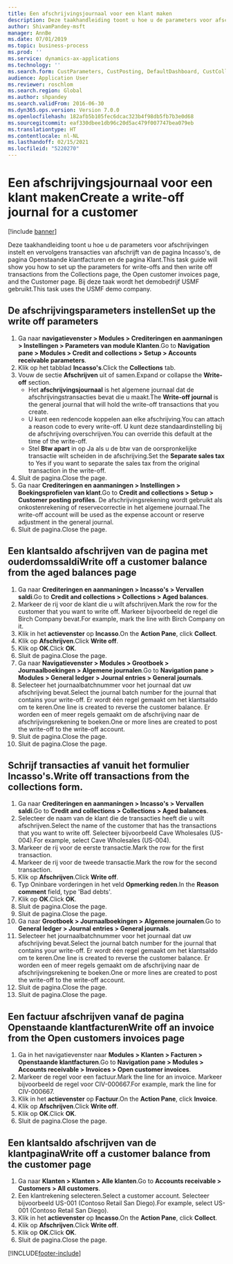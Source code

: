 ```yaml
---
title: Een afschrijvingsjournaal voor een klant maken
description: Deze taakhandleiding toont u hoe u de parameters voor afschrijvingen instelt en vervolgens transacties van afschrijft van de pagina Incasso's, de pagina Openstaande klantfacturen en de pagina Klant.
author: ShivamPandey-msft
manager: AnnBe
ms.date: 07/01/2019
ms.topic: business-process
ms.prod: ''
ms.service: dynamics-ax-applications
ms.technology: ''
ms.search.form: CustParameters, CustPosting, DefaultDashboard, CustCollectionsPoolsListPage, CustWriteOff, LedgerJournalTable, LedgerJournalTransDaily, CustCollections, CustOpenInvoicesListPage, CustTable
audience: Application User
ms.reviewer: roschlom
ms.search.region: Global
ms.author: shpandey
ms.search.validFrom: 2016-06-30
ms.dyn365.ops.version: Version 7.0.0
ms.openlocfilehash: 182afb5b105fec6dcac323b4f98db5fb7b3e0d68
ms.sourcegitcommit: eaf330dbee1db96c20d5ac479f007747bea079eb
ms.translationtype: HT
ms.contentlocale: nl-NL
ms.lasthandoff: 02/15/2021
ms.locfileid: "5220270"
---
```

# <a name="create-a-write-off-journal-for-a-customer"></a><span data-ttu-id="7aa00-103">Een afschrijvingsjournaal voor een klant maken</span><span class="sxs-lookup"><span data-stu-id="7aa00-103">Create a write-off journal for a customer</span></span>

[!include [banner](../../includes/banner.md)]

<span data-ttu-id="7aa00-104">Deze taakhandleiding toont u hoe u de parameters voor afschrijvingen instelt en vervolgens transacties van afschrijft van de pagina Incasso's, de pagina Openstaande klantfacturen en de pagina Klant.</span><span class="sxs-lookup"><span data-stu-id="7aa00-104">This task guide will show you how to set up the parameters for write-offs and then write off transactions from the Collections page, the Open customer invoices page, and the Customer page.</span></span> <span data-ttu-id="7aa00-105">Bij deze taak wordt het demobedrijf USMF gebruikt.</span><span class="sxs-lookup"><span data-stu-id="7aa00-105">This task uses the USMF demo company.</span></span>


## <a name="set-up-the-write-off-parameters"></a><span data-ttu-id="7aa00-106">De afschrijvingsparameters instellen</span><span class="sxs-lookup"><span data-stu-id="7aa00-106">Set up the write off parameters</span></span>
1. <span data-ttu-id="7aa00-107">Ga naar **navigatievenster > Modules > Crediteringen en aanmaningen > Instellingen > Parameters van module Klanten**.</span><span class="sxs-lookup"><span data-stu-id="7aa00-107">Go to **Navigation pane > Modules > Credit and collections > Setup > Accounts receivable parameters**.</span></span>
2. <span data-ttu-id="7aa00-108">Klik op het tabblad **Incasso's**.</span><span class="sxs-lookup"><span data-stu-id="7aa00-108">Click the **Collections** tab.</span></span>
3. <span data-ttu-id="7aa00-109">Vouw de sectie **Afschrijven** uit of samen.</span><span class="sxs-lookup"><span data-stu-id="7aa00-109">Expand or collapse the **Write-off** section.</span></span>
    - <span data-ttu-id="7aa00-110">Het **afschrijvingsjournaal** is het algemene journaal dat de afschrijvingstransacties bevat die u maakt.</span><span class="sxs-lookup"><span data-stu-id="7aa00-110">The **Write-off journal** is the general journal that will hold the write-off transactions that you create.</span></span>  
    - <span data-ttu-id="7aa00-111">U kunt een redencode koppelen aan elke afschrijving.</span><span class="sxs-lookup"><span data-stu-id="7aa00-111">You can attach a reason code to every write-off.</span></span> <span data-ttu-id="7aa00-112">U kunt deze standaardinstelling bij de afschrijving overschrijven.</span><span class="sxs-lookup"><span data-stu-id="7aa00-112">You can override this default at the time of the write-off.</span></span>  
    - <span data-ttu-id="7aa00-113">Stel **Btw apart** in op Ja als u de btw van de oorspronkelijke transactie wilt scheiden in de afschrijving.</span><span class="sxs-lookup"><span data-stu-id="7aa00-113">Set the **Separate sales tax** to Yes if you want to separate the sales tax from the original transaction in the write-off.</span></span>  
4. <span data-ttu-id="7aa00-114">Sluit de pagina.</span><span class="sxs-lookup"><span data-stu-id="7aa00-114">Close the page.</span></span>
5. <span data-ttu-id="7aa00-115">Ga naar **Crediteringen en aanmaningen > Instellingen > Boekingsprofielen van klant**.</span><span class="sxs-lookup"><span data-stu-id="7aa00-115">Go to **Credit and collections > Setup > Customer posting profiles**.</span></span> <span data-ttu-id="7aa00-116">De afschrijvingsrekening wordt gebruikt als onkostenrekening of reservecorrectie in het algemene journaal.</span><span class="sxs-lookup"><span data-stu-id="7aa00-116">The write-off account will be used as the expense account or reserve adjustment in the general journal.</span></span>
6. <span data-ttu-id="7aa00-117">Sluit de pagina.</span><span class="sxs-lookup"><span data-stu-id="7aa00-117">Close the page.</span></span>

## <a name="write-off-a-customer-balance-from-the-aged-balances-page"></a><span data-ttu-id="7aa00-118">Een klantsaldo afschrijven van de pagina met ouderdomssaldi</span><span class="sxs-lookup"><span data-stu-id="7aa00-118">Write off a customer balance from the aged balances page</span></span>
1. <span data-ttu-id="7aa00-119">Ga naar **Crediteringen en aanmaningen > Incasso's > Vervallen saldi**.</span><span class="sxs-lookup"><span data-stu-id="7aa00-119">Go to **Credit and collections > Collections > Aged balances**.</span></span>
2. <span data-ttu-id="7aa00-120">Markeer de rij voor de klant die u wilt afschrijven.</span><span class="sxs-lookup"><span data-stu-id="7aa00-120">Mark the row for the customer that you want to write off.</span></span> <span data-ttu-id="7aa00-121">Markeer bijvoorbeeld de regel die Birch Company bevat.</span><span class="sxs-lookup"><span data-stu-id="7aa00-121">For example, mark the line with Birch Company on it.</span></span>
3. <span data-ttu-id="7aa00-122">Klik in het **actievenster** op **Incasso**.</span><span class="sxs-lookup"><span data-stu-id="7aa00-122">On the **Action Pane**, click **Collect**.</span></span>
4. <span data-ttu-id="7aa00-123">Klik op **Afschrijven**.</span><span class="sxs-lookup"><span data-stu-id="7aa00-123">Click **Write off**.</span></span>
5. <span data-ttu-id="7aa00-124">Klik op **OK**.</span><span class="sxs-lookup"><span data-stu-id="7aa00-124">Click **OK**.</span></span>
6. <span data-ttu-id="7aa00-125">Sluit de pagina.</span><span class="sxs-lookup"><span data-stu-id="7aa00-125">Close the page.</span></span>
7. <span data-ttu-id="7aa00-126">Ga naar **Navigatievenster > Modules > Grootboek > Journaalboekingen > Algemene journalen**.</span><span class="sxs-lookup"><span data-stu-id="7aa00-126">Go to **Navigation pane > Modules > General ledger > Journal entries > General journals**.</span></span>
8. <span data-ttu-id="7aa00-127">Selecteer het journaalbatchnummer voor het journaal dat uw afschrijving bevat.</span><span class="sxs-lookup"><span data-stu-id="7aa00-127">Select the journal batch number for the journal that contains your write-off.</span></span> <span data-ttu-id="7aa00-128">Er wordt één regel gemaakt om het klantsaldo om te keren.</span><span class="sxs-lookup"><span data-stu-id="7aa00-128">One line is created to reverse the customer balance.</span></span> <span data-ttu-id="7aa00-129">Er worden een of meer regels gemaakt om de afschrijving naar de afschrijvingsrekening te boeken.</span><span class="sxs-lookup"><span data-stu-id="7aa00-129">One or more lines are created to post the write-off to the write-off account.</span></span>  
9. <span data-ttu-id="7aa00-130">Sluit de pagina.</span><span class="sxs-lookup"><span data-stu-id="7aa00-130">Close the page.</span></span>
10. <span data-ttu-id="7aa00-131">Sluit de pagina.</span><span class="sxs-lookup"><span data-stu-id="7aa00-131">Close the page.</span></span>

## <a name="write-off-transactions-from-the-collections-form"></a><span data-ttu-id="7aa00-132">Schrijf transacties af vanuit het formulier Incasso's.</span><span class="sxs-lookup"><span data-stu-id="7aa00-132">Write off transactions from the collections form.</span></span>
1. <span data-ttu-id="7aa00-133">Ga naar **Crediteringen en aanmaningen > Incasso's > Vervallen saldi**.</span><span class="sxs-lookup"><span data-stu-id="7aa00-133">Go to **Credit and collections > Collections > Aged balances**.</span></span>
2. <span data-ttu-id="7aa00-134">Selecteer de naam van de klant die de transacties heeft die u wilt afschrijven.</span><span class="sxs-lookup"><span data-stu-id="7aa00-134">Select the name of the customer that has the transactions that you want to write off.</span></span> <span data-ttu-id="7aa00-135">Selecteer bijvoorbeeld Cave Wholesales (US-004).</span><span class="sxs-lookup"><span data-stu-id="7aa00-135">For example, select Cave Wholesales (US-004).</span></span>
3. <span data-ttu-id="7aa00-136">Markeer de rij voor de eerste transactie.</span><span class="sxs-lookup"><span data-stu-id="7aa00-136">Mark the row for the first transaction.</span></span>
4. <span data-ttu-id="7aa00-137">Markeer de rij voor de tweede transactie.</span><span class="sxs-lookup"><span data-stu-id="7aa00-137">Mark the row for the second transaction.</span></span>
5. <span data-ttu-id="7aa00-138">Klik op **Afschrijven**.</span><span class="sxs-lookup"><span data-stu-id="7aa00-138">Click **Write off**.</span></span>
6. <span data-ttu-id="7aa00-139">Typ Oninbare vorderingen in het veld **Opmerking reden**.</span><span class="sxs-lookup"><span data-stu-id="7aa00-139">In the **Reason comment** field, type 'Bad debts'.</span></span>
7. <span data-ttu-id="7aa00-140">Klik op **OK**.</span><span class="sxs-lookup"><span data-stu-id="7aa00-140">Click **OK**.</span></span>
8. <span data-ttu-id="7aa00-141">Sluit de pagina.</span><span class="sxs-lookup"><span data-stu-id="7aa00-141">Close the page.</span></span>
9. <span data-ttu-id="7aa00-142">Sluit de pagina.</span><span class="sxs-lookup"><span data-stu-id="7aa00-142">Close the page.</span></span>
10. <span data-ttu-id="7aa00-143">Ga naar **Grootboek > Journaalboekingen > Algemene journalen**.</span><span class="sxs-lookup"><span data-stu-id="7aa00-143">Go to **General ledger > Journal entries > General journals**.</span></span>
11. <span data-ttu-id="7aa00-144">Selecteer het journaalbatchnummer voor het journaal dat uw afschrijving bevat.</span><span class="sxs-lookup"><span data-stu-id="7aa00-144">Select the journal batch number for the journal that contains your write-off.</span></span> <span data-ttu-id="7aa00-145">Er wordt één regel gemaakt om het klantsaldo om te keren.</span><span class="sxs-lookup"><span data-stu-id="7aa00-145">One line is created to reverse the customer balance.</span></span> <span data-ttu-id="7aa00-146">Er worden een of meer regels gemaakt om de afschrijving naar de afschrijvingsrekening te boeken.</span><span class="sxs-lookup"><span data-stu-id="7aa00-146">One or more lines are created to post the write-off to the write-off account.</span></span>  
12. <span data-ttu-id="7aa00-147">Sluit de pagina.</span><span class="sxs-lookup"><span data-stu-id="7aa00-147">Close the page.</span></span>
13. <span data-ttu-id="7aa00-148">Sluit de pagina.</span><span class="sxs-lookup"><span data-stu-id="7aa00-148">Close the page.</span></span>

## <a name="write-off-an-invoice-from-the-open-customers-invoices-page"></a><span data-ttu-id="7aa00-149">Een factuur afschrijven vanaf de pagina Openstaande klantfacturen</span><span class="sxs-lookup"><span data-stu-id="7aa00-149">Write off an invoice from the Open customers invoices page</span></span>
1. <span data-ttu-id="7aa00-150">Ga in het navigatievenster naar **Modules > Klanten > Facturen > Openstaande klantfacturen**.</span><span class="sxs-lookup"><span data-stu-id="7aa00-150">Go to **Navigation pane > Modules > Accounts receivable > Invoices > Open customer invoices**.</span></span>
2. <span data-ttu-id="7aa00-151">Markeer de regel voor een factuur.</span><span class="sxs-lookup"><span data-stu-id="7aa00-151">Mark the line for an invoice.</span></span> <span data-ttu-id="7aa00-152">Markeer bijvoorbeeld de regel voor CIV-000667.</span><span class="sxs-lookup"><span data-stu-id="7aa00-152">For example, mark the line for CIV-000667.</span></span>
3. <span data-ttu-id="7aa00-153">Klik in het **actievenster** op **Factuur**.</span><span class="sxs-lookup"><span data-stu-id="7aa00-153">On the **Action Pane**, click **Invoice**.</span></span>
4. <span data-ttu-id="7aa00-154">Klik op **Afschrijven**.</span><span class="sxs-lookup"><span data-stu-id="7aa00-154">Click **Write off**.</span></span>
5. <span data-ttu-id="7aa00-155">Klik op **OK**.</span><span class="sxs-lookup"><span data-stu-id="7aa00-155">Click **OK**.</span></span>
6. <span data-ttu-id="7aa00-156">Sluit de pagina.</span><span class="sxs-lookup"><span data-stu-id="7aa00-156">Close the page.</span></span>

## <a name="write-off-a-customer-balance-from-the-customer-page"></a><span data-ttu-id="7aa00-157">Een klantsaldo afschrijven van de klantpagina</span><span class="sxs-lookup"><span data-stu-id="7aa00-157">Write off a customer balance from the customer page</span></span>
1. <span data-ttu-id="7aa00-158">Ga naar **Klanten > Klanten > Alle klanten**.</span><span class="sxs-lookup"><span data-stu-id="7aa00-158">Go to **Accounts receivable > Customers > All customers**.</span></span>
2. <span data-ttu-id="7aa00-159">Een klantrekening selecteren.</span><span class="sxs-lookup"><span data-stu-id="7aa00-159">Select a customer account.</span></span> <span data-ttu-id="7aa00-160">Selecteer bijvoorbeeld US-001 (Contoso Retail San Diego).</span><span class="sxs-lookup"><span data-stu-id="7aa00-160">For example, select US-001 (Contoso Retail San Diego).</span></span>
3. <span data-ttu-id="7aa00-161">Klik in het **actievenster** op **Incasso**.</span><span class="sxs-lookup"><span data-stu-id="7aa00-161">On the **Action Pane**, click **Collect**.</span></span>
4. <span data-ttu-id="7aa00-162">Klik op **Afschrijven**.</span><span class="sxs-lookup"><span data-stu-id="7aa00-162">Click **Write off**.</span></span>
5. <span data-ttu-id="7aa00-163">Klik op **OK**.</span><span class="sxs-lookup"><span data-stu-id="7aa00-163">Click **OK**.</span></span>
6. <span data-ttu-id="7aa00-164">Sluit de pagina.</span><span class="sxs-lookup"><span data-stu-id="7aa00-164">Close the page.</span></span>



[!INCLUDE[footer-include](../../../includes/footer-banner.md)]
